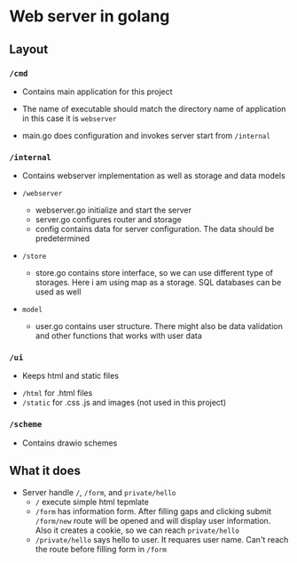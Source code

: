 # Web server in golang

## Layout

### `/cmd`

* Contains main application for this project

* The name of executable should match the directory name of application in this case it is `webserver`

* main.go does configuration and invokes server start from `/internal`

### `/internal`

* Contains webserver implementation as well as storage and data models

- `/webserver`
    - webserver.go initialize and start the server
    - server.go configures router and storage
    - config contains data for server configuration. The data should be predetermined

- `/store`
    - store.go contains store interface, so we can use different type of storages. 
    Here i am using map as a storage. SQL databases can be used as well

- `model`
    - user.go contains user structure. There might also be data validation and other functions that works with user data

### `/ui`

* Keeps html and static files

- `/html` for .html files
- `/static` for .css .js and images (not used in this project)


### `/scheme`

* Contains drawio schemes

## What it does

* Server handle `/`, `/form`, and `private/hello`
    - `/` execute simple html tepmlate
    - `/form` has information form. 
    After filling gaps and clicking submit `/form/new` route will be opened and will display user information.
    Also it creates a cookie, so we can reach `private/hello`
    - `/private/hello` says hello to user. It requares user name. 
    Can't reach the route before filling form in `/form`